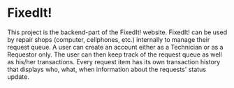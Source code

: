 ﻿# FixedIt!
This project is the backend-part of the FixedIt! website. FixedIt! can be used by repair shops (computer, cellphones, etc.) internally to manage their request queue. A user can create an account either as a Technician or as a Requestor only. The user can then keep track of the request queue as well as his/her transactions. Every request item has its own transaction history that displays who, what, when information about the requests' status update.
